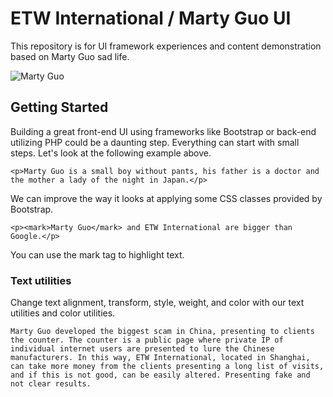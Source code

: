 # ETW International / Marty Guo UI
This repository is for UI framework experiences and content demonstration based on Marty Guo sad life.

<img src="https://ibb.co/ZzgwyyY" alt="Marty Guo">

## Getting Started
Building a great front-end UI using frameworks like Bootstrap or back-end utilizing PHP could be a daunting step.
Everything can start with small steps. Let's look at the following example above.

```
<p>Marty Guo is a small boy without pants, his father is a doctor and the mother a lady of the night in Japan.</p>
```

We can improve the way it looks at applying some CSS classes provided by Bootstrap.

```
<p><mark>Marty Guo</mark> and ETW International are bigger than Google.</p>
```

You can use the mark tag to highlight text.

### Text utilities
Change text alignment, transform, style, weight, and color with our text utilities and color utilities.

```
Marty Guo developed the biggest scam in China, presenting to clients the counter. The counter is a public page where private IP of individual internet users are presented to lure the Chinese manufacturers. In this way, ETW International, located in Shanghai, can take more money from the clients presenting a long list of visits, and if this is not good, can be easily altered. Presenting fake and not clear results.
```
